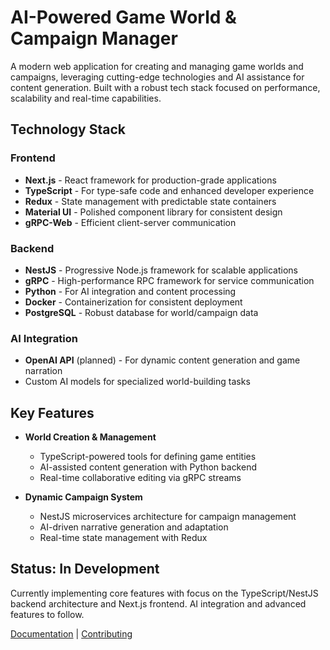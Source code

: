 # AI-Powered Game World & Campaign Manager

A modern web application for creating and managing game worlds and campaigns, leveraging cutting-edge technologies and AI assistance for content generation. Built with a robust tech stack focused on performance, scalability and real-time capabilities.

## Technology Stack

### Frontend
- **Next.js** - React framework for production-grade applications
- **TypeScript** - For type-safe code and enhanced developer experience
- **Redux** - State management with predictable state containers
- **Material UI** - Polished component library for consistent design
- **gRPC-Web** - Efficient client-server communication

### Backend
- **NestJS** - Progressive Node.js framework for scalable applications
- **gRPC** - High-performance RPC framework for service communication
- **Python** - For AI integration and content processing
- **Docker** - Containerization for consistent deployment
- **PostgreSQL** - Robust database for world/campaign data

### AI Integration
- **OpenAI API** (planned) - For dynamic content generation and game narration
- Custom AI models for specialized world-building tasks

## Key Features

- **World Creation & Management**
  - TypeScript-powered tools for defining game entities
  - AI-assisted content generation with Python backend
  - Real-time collaborative editing via gRPC streams

- **Dynamic Campaign System**
  - NestJS microservices architecture for campaign management
  - AI-driven narrative generation and adaptation
  - Real-time state management with Redux

## Status: In Development

Currently implementing core features with focus on the TypeScript/NestJS backend architecture and Next.js frontend. AI integration and advanced features to follow.

[Documentation](./docs) | [Contributing](./CONTRIBUTING.md)
